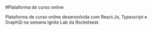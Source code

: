 
 ﻿#Plataforma de curso online
  
<p>Plataforma de curso online desenvolvida com React.Js, Typescript e GraphQl na semana Ignite Lab da Rocketseat.</p>
